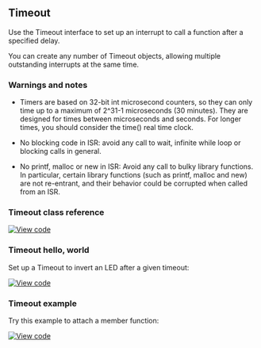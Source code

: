 ## Timeout

Use the Timeout interface to set up an interrupt to call a function after a specified delay.

You can create any number of Timeout objects, allowing multiple outstanding interrupts at the same time.

### Warnings and notes

* Timers are based on 32-bit int microsecond counters, so they can only time up to a maximum of 2^31-1 microseconds (30 minutes). They are designed for times between microseconds and seconds. For longer times, you should consider the time() real time clock.

* No blocking code in ISR: avoid any call to wait, infinite while loop or blocking calls in general.

* No printf, malloc or new in ISR: Avoid any call to bulky library functions. In particular, certain library functions (such as printf, malloc and new) are not re-entrant, and their behavior could be corrupted when called from an ISR.

### Timeout class reference

[![View code](https://www.mbed.com/embed/?type=library)](https://os.mbed.com/docs/v5.8/mbed-os-api-doxy/classmbed_1_1_timeout.html)

### Timeout hello, world

Set up a Timeout to invert an LED after a given timeout:

[![View code](https://www.mbed.com/embed/?url=https://os.mbed.com/teams/mbed_example/code/Timeout_HelloWorld/)](https://os.mbed.com/teams/mbed_example/code/Timeout_HelloWorld/file/46d33a0cb1b1/main.cpp)

### Timeout example

Try this example to attach a member function:

[![View code](https://www.mbed.com/embed/?url=https://os.mbed.com/teams/mbed_example/code/Timeout_Example/)](https://os.mbed.com/teams/mbed_example/code/Timeout_Example/file/00cc01bd2e75/main.cpp)
